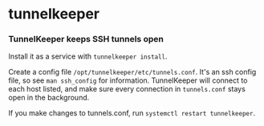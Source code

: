 # tunnelkeeper
### TunnelKeeper keeps SSH tunnels open

Install it as a service with `tunnelkeeper install`.

Create a config file `/opt/tunnelkeeper/etc/tunnels.conf`. It's an ssh config file, so see `man ssh_config` for information. TunnelKeeper will connect to each host listed, and make sure every connection in `tunnels.conf` stays open in the background.

If you make changes to tunnels.conf, run `systemctl restart tunnelkeeper`.
